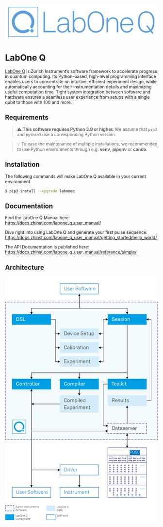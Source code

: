 ![LabOne Q logo](https://github.com/zhinst/laboneq/raw/main/docs/images/Logo_LabOneQ.png)


# LabOne Q

[LabOne Q](https://www.zhinst.com/quantum-computing-systems/labone-q) is Zurich
Instrument’s software framework to accelerate progress in quantum computing. Its
Python-based, high-level programming interface enables users to concentrate on
intuitive, efficient experiment design, while automatically accounting for their
instrumentation details and maximizing useful computation time. Tight system
integration between software and hardware ensures a seamless user experience
from setups with a single qubit to those with 100 and more.

## Requirements

> ⚠️ **This software requires Python 3.9 or higher.** We assume that
> `pip3` and `python3` use a corresponding Python version.

> 💡 To ease the maintenance of multiple installations, we recommended to
> use Python environments through e.g. **venv**, **pipenv** or **conda**.

## Installation

The following commands will make LabOne Q available in your current
environment.

```sh
$ pip3 install --upgrade laboneq
```

## Documentation

Find the LabOne Q Manual here:
<https://docs.zhinst.com/labone_q_user_manual/>

Dive right into using LabOne Q and generate your first pulse sequence:
<https://docs.zhinst.com/labone_q_user_manual/getting_started/hello_world/>

The API Documentation is published here:
<https://docs.zhinst.com/labone_q_user_manual/reference/simple/>

## Architecture

![Overview of the LabOne Q Software Stack](https://github.com/zhinst/laboneq/raw/main/docs/images/flowchart_QCCS.png)
